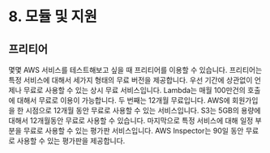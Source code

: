 # 8. 모듈 및 지원

## 프리티어

몇몇 AWS 서비스를 테스트해보고 싶을 때 프리티어를 이용할 수 있습니다. 프리티어는 특정 서비스에 대해서 세가지 형태의 무료 버전을 제공합니다. 우선 기간에 상관없이 언제나 무료로 사용할 수 있는 상시 무료 서비스입니다. Lambda는 매월 100만건의 호출에 대해서 무료로 이용이 가능합니다. 두 번째는 12개월 무료입니다. AWS에 회원가입을 한 시점으로 12개월 동안 무료로 사용할 수 있는 서비스입니다. S3는 5GB의 용량에 대해서 12개월동안 무료로 사용할 수 있습니다. 마지막으로 특정 서비스에 대해 일정 부분을 무료로 사용할 수 있는 평가판 서비스입니다. AWS Inspector는 90일 동안 무료로 사용할 수 있는 평가판을 제공합니다.
